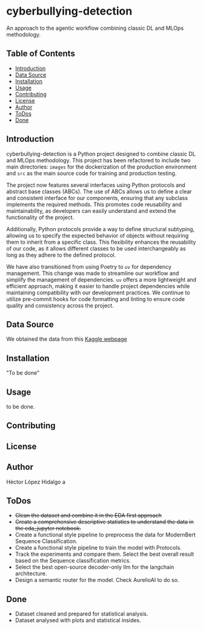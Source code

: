 # cyberbullying-detection

An approach to the agentic workflow combining classic DL and MLOps methodology.

## Table of Contents

- [Introduction](#introduction)
- [Data Source](#data-source)
- [Installation](#installation)
- [Usage](#usage)
- [Contributing](#contributing)
- [License](#license)
- [Author](#author)
- [ToDos](#ToDos)
- [Done](#done)

## Introduction

cyberbullying-detection is a Python project designed to combine classic DL and MLOps methodology. This project has been 
refactored to include two main directories: `images` for the dockerization of the production environment and `src` as 
the main source code for training and production testing.

The project now features several interfaces using Python protocols and abstract base classes (ABCs).
The use of ABCs allows us to define a clear and consistent interface for our components, ensuring that any subclass 
implements the required methods. This promotes code reusability and maintainability, as developers can easily
understand and extend the functionality of the project.

Additionally, Python protocols provide a way to define structural subtyping,
allowing us to specify the expected behavior of objects without requiring them to inherit from a specific class.
This flexibility enhances the reusability of our code, as it allows different classes to be used interchangeably as
long as they adhere to the defined protocol.

We have also transitioned from using Poetry to `uv` for dependency management. This change was made to streamline our
workflow and simplify the management of dependencies. `uv` offers a more lightweight and efficient approach,
making it easier to handle project dependencies while maintaining compatibility with our development practices. 
We continue to utilize pre-commit hooks for code formatting and linting to ensure code quality and consistency across
the project.

## Data Source
 We obtained the data from this [Kaggle webpage](https://www.kaggle.com/datasets/momo12341234/cyberbully-detection-dataset)
## Installation

"To be done"

## Usage

to be done.

## Contributing

## License

## Author

Héctor López Hidalgo
a
## ToDos

- ~~Clean the dataset and combine it in the EDA first approach~~
- ~~Create a comprehensive descriptive statistics to understand the data in the eda_jupyter notebook.~~
- Create a functional style pipeline to preprocess the data for ModernBert Sequence Classification.
- Create a functional style pipeline to train the model with Protocols.
- Track the experiments and compare them. Select the best overall result based on the Sequence classification metrics.
- Select the best open-source decoder-only llm for the langchain architecture.
- Design a semantic router for the model. Check AurelioAI to do so.

## Done

- Dataset cleaned and prepared for statistical analysis.
- Dataset analysed with plots and statistical insides.